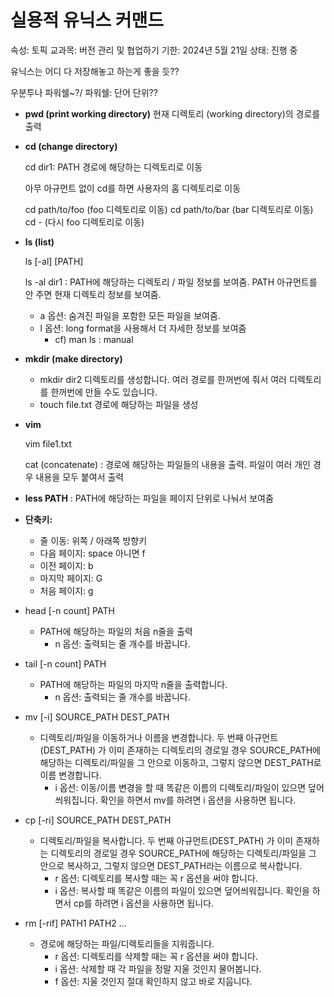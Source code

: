 # 실용적 유닉스 커맨드

속성: 토픽
교과목: 버전 관리 및 협업하기
기한: 2024년 5월 21일
상태: 진행 중

유닉스는 어디 다 저장해놓고 하는게 좋을 듯??

우분투나 파워쉘~?/ 파워쉘: 단어 단위??

- **pwd (print working directory)**
현재 디렉토리 (working directory)의 경로를 출력

- **cd (change directory)**
    
    cd dir1: PATH 경로에 해당하는 디렉토리로 이동
    
    아무 아규먼트 없이 cd를 하면 사용자의 홈 디렉토리로 이동
    
    cd path/to/foo    (foo 디렉토리로 이동)
    cd path/to/bar    (bar 디렉토리로 이동)
    cd -              (다시 foo 디렉토리로 이동)
    
- **ls (list)**
    
    ls [-al] [PATH]
    
    ls -al dir1 : PATH에 해당하는 디렉토리 / 파일 정보를 보여줌. PATH 아규먼트를 안 주면 현재 디렉토리 정보를 보여줌.
    
    - a 옵션: 숨겨진 파일을 포함한 모든 파일을 보여줌.
    - l 옵션: long format을 사용해서 더 자세한 정보를 보여줌
        - cf) man ls : manual

- **mkdir (make directory)**
    - mkdir dir2
    디렉토리를 생성합니다. 여러 경로를 한꺼번에 줘서 여러 디렉토리를 한꺼번에 만들 수도 있습니다.
    - touch file.txt
    경로에 해당하는 파일을 생성
    
- **vim**
    
    vim file1.txt
    
    cat (concatenate) : 경로에 해당하는 파일들의 내용을 출력. 파일이 여러 개인 경우 내용을 모두 붙여서 출력
    

- **less PATH** : PATH에 해당하는 파일을 페이지 단위로 나눠서 보여줌

- **단축키:**
    - 줄 이동: 위쪽 / 아래쪽 방향키
    - 다음 페이지: space 아니면 f
    - 이전 페이지: b
    - 마지막 페이지: G
    - 처음 페이지: g
    
- head [-n count] PATH
    - PATH에 해당하는 파일의 처음 n줄을 출력
        - n 옵션: 출력되는 줄 개수를 바꿉니다.
- tail [-n count] PATH
    - PATH에 해당하는 파일의 마지막 n줄을 출력합니다.
        - n 옵션: 출력되는 줄 개수를 바꿉니다.
    
- mv [-i] SOURCE_PATH DEST_PATH
    - 디렉토리/파일을 이동하거나 이름을 변경합니다. 두 번째 아규먼트(DEST_PATH) 가 이미 존재하는 디렉토리의 경로일 경우 SOURCE_PATH에 해당하는 디렉토리/파일을 그 안으로 이동하고, 그렇지 않으면 DEST_PATH로 이름 변경합니다.
        - i 옵션: 이동/이름 변경을 할 때 똑같은 이름의 디렉토리/파일이 있으면 덮어씌워집니다. 확인을 하면서 mv를 하려면 i 옵션을 사용하면 됩니다.
    
- cp [-ri] SOURCE_PATH DEST_PATH
    - 디렉토리/파일을 복사합니다. 두 번째 아규먼트(DEST_PATH) 가 이미 존재하는 디렉토리의 경로일 경우 SOURCE_PATH에 해당하는 디렉토리/파일을 그 안으로 복사하고, 그렇지 않으면 DEST_PATH라는 이름으로 복사합니다.
        - r 옵션: 디렉토리를 복사할 때는 꼭 r 옵션을 써야 합니다.
        - i 옵션: 복사할 때 똑같은 이름의 파일이 있으면 덮어씌워집니다. 확인을 하면서 cp를 하려면 i 옵션을 사용하면 됩니다.

- rm [-rif] PATH1 PATH2 ...
    - 경로에 해당하는 파일/디렉토리들을 지워줍니다.
        - r 옵션: 디렉토리를 삭제할 때는 꼭 r 옵션을 써야 합니다.
        - i 옵션: 삭제할 때 각 파일을 정말 지울 것인지 물어봅니다.
        - f 옵션: 지울 것인지 절대 확인하지 않고 바로 지웁니다.